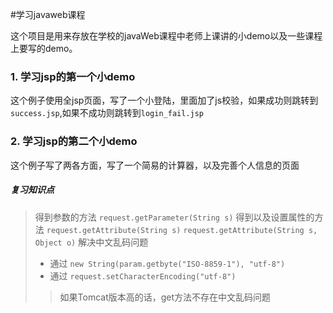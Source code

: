 #学习javaweb课程

这个项目是用来存放在学校的javaWeb课程中老师上课讲的小demo以及一些课程上要写的demo。

### 1. 学习jsp的第一个小demo
这个例子使用全jsp页面，写了一个小登陆，里面加了js校验，如果成功则跳转到`success.jsp`,如果不成功则跳转到`login_fail.jsp`

### 2. 学习jsp的第二个小demo

这个例子写了两各方面，写了一个简易的计算器，以及完善个人信息的页面

##### 复习知识点

> 得到参数的方法 `request.getParameter(String s)`
> 得到以及设置属性的方法 `request.getAttribute(String s)` `request.getAttribute(String s, Object o)`
> 解决中文乱码问题 
> + 通过 `new String(param.getbyte("ISO-8859-1"), "utf-8")`
> + 通过 `request.setCharacterEncoding("utf-8")`
>> 如果Tomcat版本高的话，get方法不存在中文乱码问题